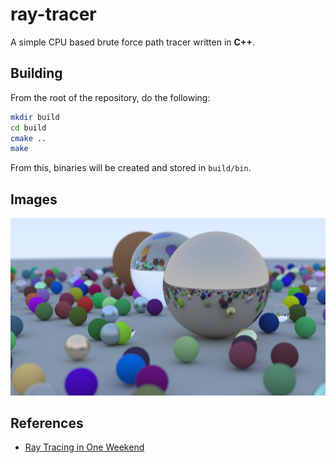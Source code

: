 # ray-tracer
A simple CPU based brute force path tracer written in **C++**. 

## Building
From the root of the repository, do the following:
```sh
mkdir build
cd build
cmake ..
make
```
From this, binaries will be created and stored in `build/bin`.

## Images
![Final Render](/images/final.png)

## References
- [Ray Tracing in One Weekend](https://raytracing.github.io/books/RayTracingInOneWeekend.html)
